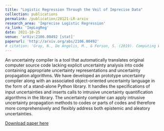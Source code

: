 ```yaml
---
title: "Logistic Regression Through the Veil of Imprecise Data"
collection: publications
permalink: /publication/20121-LR-arxiv
research_area: 'Imprecise Logistic Regression'
ra_link: 'ImpLogReg'
date: 2021-10-25
venue: 'arXiv:2106.00492 [stat]'
paperurl: 'http://arxiv.org/abs/2106.00492'
# citation: 'Gray, N., De Angelis, M., & Ferson, S. (2019). Computing With Uncertainty: Introducing Puffin the Automatic Uncertainty Compiler. In Proceedings of the 3rd International Conference on Uncertainty Quantification in Computational Sciences and Engineering (UNCECOMP 2019). Crete, Greece.'
---
```

An uncertainty compiler is a tool that automatically translates original computer source code lacking explicit uncertainty analysis into code containing appropriate uncertainty representations and uncertainty propagation algorithms. We have developed an prototype uncertainty compiler along with an associated object-oriented uncertainty language in the form of a stand-alone Python library. It handles the speciﬁcations of input uncertainties and inserts calls to intrusive uncertainty quantiﬁcation algorithms in the library. The uncertainty compiler can apply intrusive uncertainty propagation methods to codes or parts of codes and therefore more comprehensively and ﬂexibly address both epistemic and aleatory uncertainties.

[Download paper here](http://arxiv.org/abs/2106.00492)

